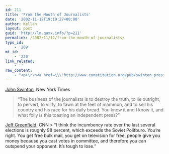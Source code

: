 ```yaml
---
id: 211
title: 'From the Mouth of Journalists'
date: '2002-11-12T19:19:27+00:00'
author: Kellan
layout: post
guid: 'http://lm.quxx.info/?p=211'
permalink: /2002/11/12/from-the-mouth-of-journalists/
typo_id:
    - '209'
mt_id:
    - '220'
link_related:
    - ''
raw_content:
    - "<p>\r\n<a href=\\\"http://www.constitution.org/pub/swinton_press.htm\\\">John Swinton</a>, New York Times\r\n<blockquote>\r\n\\\"The business of the journalists is to destroy the truth, to lie\r\noutright, to pervert, to vilify, to fawn at the feet of mammon, and to\r\nsell his country and his race for his daily bread. You know it and I know\r\nit, and what folly is this toasting an independent press?\\\"\r\n</blockquote>\r\n<a href=\\\"http://www.cnn.com/TRANSCRIPTS/0211/05/se.09.html\\\">\r\nJeff Greenfield</a>, CNN\r\n<blockquote>\r\n\\\"I think the incumbency rate over the last several elections is\r\nroughly 98 percent, which exceeds the Soviet Politburo. You\\'re right. You get\r\nfree bulk mail, you get on television for free, people give you money\r\nbecause you cast votes in committee, and therefore you can outspend your\r\nopponent. It\\'s tough to lose.\\\"\r\n</blockquote>\r\n</p>"
---
```


[John Swinton](http://www.constitution.org/pub/swinton_press.htm), New York Times

> “The business of the journalists is to destroy the truth, to lie outright, to pervert, to vilify, to fawn at the feet of mammon, and to sell his country and his race for his daily bread. You know it and I know it, and what folly is this toasting an independent press?”

[Jeff Greenfield](http://www.cnn.com/TRANSCRIPTS/0211/05/se.09.html), CNN > “I think the incumbency rate over the last several elections is roughly 98 percent, which exceeds the Soviet Politburo. You’re right. You get free bulk mail, you get on television for free, people give you money because you cast votes in committee, and therefore you can outspend your opponent. It’s tough to lose.”